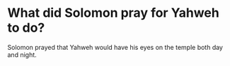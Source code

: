 # What did Solomon pray for Yahweh to do?

Solomon prayed that Yahweh would have his eyes on the temple both day and night.
